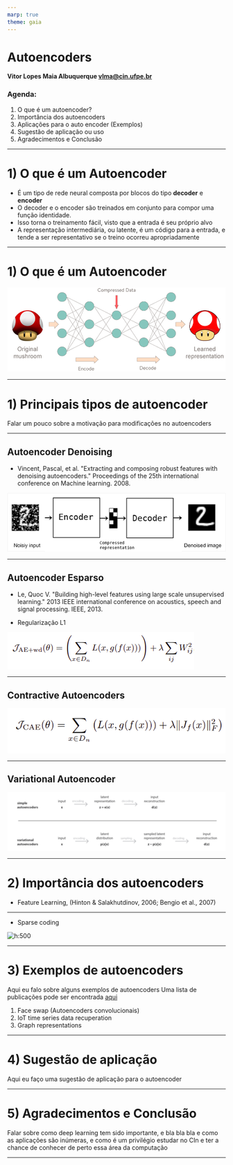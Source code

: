 ```yaml
---
marp: true
theme: gaia
---
```


<!-- Referências:

https://icml.cc/2011/papers/455_icmlpaper.pdf

-->

# Autoencoders

**Vitor Lopes Maia Albuquerque <vlma@cin.ufpe.br>**

### Agenda:

1. O que é um autoencoder?
2. Importância dos autoencoders
3. Aplicações para o auto encoder (Exemplos)
4. Sugestão de aplicação ou uso
5. Agradecimentos e Conclusão

---

# 1) O que é um Autoencoder

<!-- Um autoencoder é uma rede neural que mapeia a entrada a própria entrada, por meio de uma representação intermediária,
sendo portanto um método de aprendizado não supervisionado. O interesse por trás dos autoencoders está na facilidade
do treinamento, e em usos criativos do bloco encoder e decoder, tal como das representações intermediárias. -->

- É um tipo de rede neural composta por blocos do tipo **decoder** e **encoder**
- O decoder e o encoder são treinados em conjunto para compor uma função identidade.
- Isso torna o treinamento fácil, visto que a entrada é seu próprio alvo
- A representação intermediária, ou latente, é um código para a entrada, e tende a ser representativo se o treino ocorreu apropriadamente

---

# 1) O que é um Autoencoder

![w:860 center](./images/autoencoder-net.png)

---

# 1) Principais tipos de autoencoder

<!-- Existem várias classificações para os autoencoders, baseados por exemplo, se é composto por uma camada (autoencoder mais padrão) e
muitas camadas (autoencoder multicamada).
Além disso, podemos ter autoencoders convolucionais. Mais tarde mostrarei um exemplo.

Além disso, autoencoders que puramente aprender a função identidade as vezes são limitados, devido ao overfit necessário para se recuperar satisfatoriamente
cada exemplo do conjunto de treinamento. Então alguns autoencoders tem sua função de perda modificadas para se ter propriedades mais gerais dos dados de entrada, um uma propriedade de interesse.
 -->

 Falar um pouco sobre a motivação para modificações no autoencoders
 
---

## Autoencoder Denoising
- Vincent, Pascal, et al. "Extracting and composing robust features with denoising autoencoders." Proceedings of the 25th international conference on Machine learning. 2008.



<!--
Aplicação de ruído aos dados de entrada, para se aprender uma representação masi robusta
-->

![w:860](./images/denoising.png)

---

## Autoencoder Esparso

- Le, Quoc V. "Building high-level features using large scale unsupervised learning." 2013 IEEE international conference on acoustics, speech and signal processing. IEEE, 2013.

- Regularização L1

![w:860](./images/sparse-autoencoder-penalty.png)

<!--
Como exemplos desses autoencoders temos o Autoencoder esparso, que aplica penalização L1 na função de perda, criando uma representação mais esparsa.
https://www.deeplearningbook.com.br/capitulo-22-regularizacao-l1/
-->

---

## Contractive Autoencoders

![w:860](./images/contractive-penalty.png)




<!--
Contractive autoencoders
Mais um autoencoder regularizado, mas com um termo de penalidade da função de perda com penalidade L2

No processo de autalização dos pesos, a penalização L2 é proporcional ao tamanho dos pesos, enquanto a L! é constante

https://pt.wikipedia.org/wiki/Norma_matricial
-->

---

## Variational Autoencoder

![h:300](./images/variational-autoencoder.png)

---

# 2) Importância dos autoencoders


- Feature Learning, (Hinton & Salakhutdinov, 2006; Bengio et al., 2007)

---
- Sparse coding

![h:500](./images/variational.gif)

---

# 3) Exemplos de autoencoders

Aqui eu falo sobre alguns exemplos de autoencoders
Uma lista de publicações pode ser encontrada [aqui](https://www.notion.so/2022-e80a8c4229034194af507b8f6d028d44?p=d8d8394e22cf4f209932e9379b4374ab)

1. Face swap (Autoencoders convolucionais)
2. IoT time series data recuperation
3. Graph representations

---

# 4) Sugestão de aplicação

Aqui eu faço uma sugestão de aplicação para o autoencoder

---

# 5) Agradecimentos e Conclusão

Falar sobre como deep learning tem sido importante, e bla bla bla
e como as aplicações são inúmeras,
e como é um privilégio estudar no CIn e ter a chance de conhecer de perto essa área da computação

---
